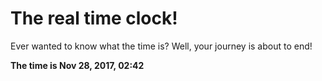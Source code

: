 # The real time clock!

Ever wanted to know what the time is? Well, your journey is about to end!

**The time is Nov 28, 2017, 02:42**